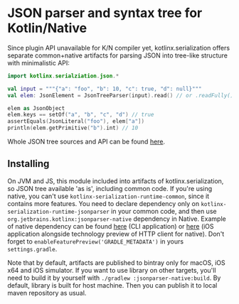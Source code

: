 # JSON parser and syntax tree for Kotlin/Native

Since plugin API unavailable for K/N compiler yet,
kotlinx.serialization offers separate common+native artifacts for parsing JSON into tree-like structure
with minimalistic API:

```kotlin
import kotlinx.serialziation.json.*

val input = """{"a": "foo", "b": 10, "c": true, "d": null}"""
val elem: JsonElement = JsonTreeParser(input).read() // or .readFully() to throw exception if input was not consumed fully

elem as JsonObject
elem.keys == setOf("a", "b", "c", "d") // true
assertEquals(JsonLiteral("foo"), elem["a"])
println(elem.getPrimitive("b").int) // 10
```

Whole JSON tree sources and API can be found [here](common/src/kotlinx/serialization/json/JsonElement.kt#L22).

## Installing

On JVM and JS, this module included into artifacts of kotlinx.serialization, so JSON tree available 'as is', including common code.
If you're using native, you can't use `kotlinx-serialization-runtime-common`, since it contains more features.
You need to declare dependency only on `kotlinx-serialization-runtime-jsonparser` in your common code, and then use
`org.jetbrains.kotlinx:jsonparser-native` dependency in Native. Example of native dependency can be found [here](../example-native) (CLI application)
or [here](../example-native) (iOS application alongside technology preview of HTTP client for native). Don't forget to `enableFeaturePreview('GRADLE_METADATA')`
in yours `settings.gradle`.
 
Note that by default, artifacts are published to bintray only for macOS, iOS x64 and iOS simulator.
If you want to use library on other targets, you'll need to build it by yourself with `./gradlew :jsonparser-native:build`.
By default, library is built for host machine. Then you can publish it to local maven repository as usual.
